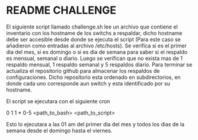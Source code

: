 # README CHALLENGE

El siguiente script llamado challenge.sh lee un archivo que contiene el inventario con los hostname de los switchs a respaldar, dicho hostname debe ser accesible desde donde se ejecuta el script (Para este caso se añadieron como entradas al archivo /etc/hosts).
Se verifica si es el primer dia del mes, si es domingo o si es dia de semana para saber si el respaldo es mensual, semanal o diario.
Luego se verifican que no exista mas de 1 respaldo mensual, 1 respaldo semanal y 5 respaldos diario.
Para terminar se actualiza el repositorio github para almacenar los respaldos de configuraciones.
Dicho repositorio esta ordenado en subdirectorios, en donde cada uno corresponde aun switch y esta identificado por su hostname.

El script se ejecutara con el siguiente cron

0 1 1 * 0-5 <path_to_bash> <path_to_script>

Esto lo ejecutara a las 01 am del primer dia del mes y todos los dias de la semana desde el domingo hasta el viernes.
